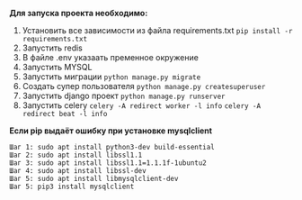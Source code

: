 **Для запуска проекта необходимо:**
1. Установить все зависимости из файла requirements.txt `pip install -r requirements.txt`
2. Запустить redis
3. В файле .env указаать пременное окружение
4. Запустить MYSQL
5. Запустить миграции `python manage.py migrate`
6. Создать супер пользователя `python manage.py createsuperuser`
7. Запустить django проект `python manage.py runserver`
8. Запустить celery `celery -A redirect worker -l info` `celery -A redirect beat -l info`

**Если pip выдаёт ошибку при установке mysqlclient**
```
Шаг 1: sudo apt install python3-dev build-essential
Шаг 2: sudo apt install libssl1.1
Шаг 3: sudo apt install libssl1.1=1.1.1f-1ubuntu2
Шаг 4: sudo apt install libssl-dev
Шаг 5: sudo apt install libmysqlclient-dev
Шаг 5: pip3 install mysqlclient
```
